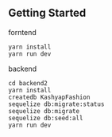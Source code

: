 ## Getting Started

forntend

```
yarn install
yarn run dev
```

backend

```
cd backend2
yarn install
createdb KashyapFashion
sequelize db:migrate:status
sequelize db:migrate
sequelize db:seed:all
yarn run dev
```
